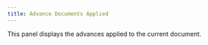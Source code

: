 ```yaml
---
title: Advance Documents Applied
---
```



This panel displays the advances applied to the current document.
